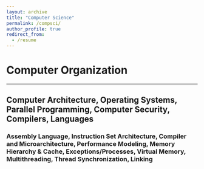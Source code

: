 ```yaml
---
layout: archive
title: "Computer Science"
permalink: /compsci/
author_profile: true
redirect_from:
  - /resume
---
```


# Computer Organization
------
## Computer Architecture, Operating Systems, Parallel Programming, Computer Security, Compilers, Languages
### Assembly Language, Instruction Set Architecture, Compiler and Microarchitecture, Performance Modeling, Memory Hierarchy & Cache, Exceptions/Processes, Virtual Memory, Multithreading, Thread Synchronization, Linking

